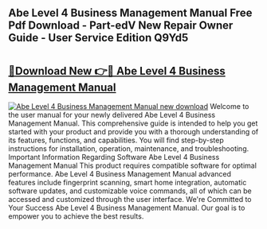 ## Abe Level 4 Business Management Manual Free Pdf Download - Part-edV New Repair Owner Guide - User Service Edition Q9Yd5

# <h2><a href="http://bc71623.oget.top/?id=Abe+Level+4+Business+Management+Manual">🔗Download New 👉🔴 Abe Level 4 Business Management Manual</a></h2>

[![Abe Level 4 Business Management Manual new download](https://i.imgur.com/5g1atiW.png)](http://bc71623.oget.top/?id=Abe+Level+4+Business+Management+Manual)
Welcome to the user manual for your newly delivered Abe Level 4 Business Management Manual. This comprehensive guide is intended to help you get started with your product and provide you with a thorough understanding of its features, functions, and capabilities. You will find step-by-step instructions for installation, operation, maintenance, and troubleshooting. Important Information Regarding Software Abe Level 4 Business Management Manual This product requires compatible software for optimal performance. Abe Level 4 Business Management Manual advanced features include fingerprint scanning, smart home integration, automatic software updates, and customizable voice commands, all of which can be accessed and customized through the user interface. We're Committed to Your Success Abe Level 4 Business Management Manual. Our goal is to empower you to achieve the best results.
